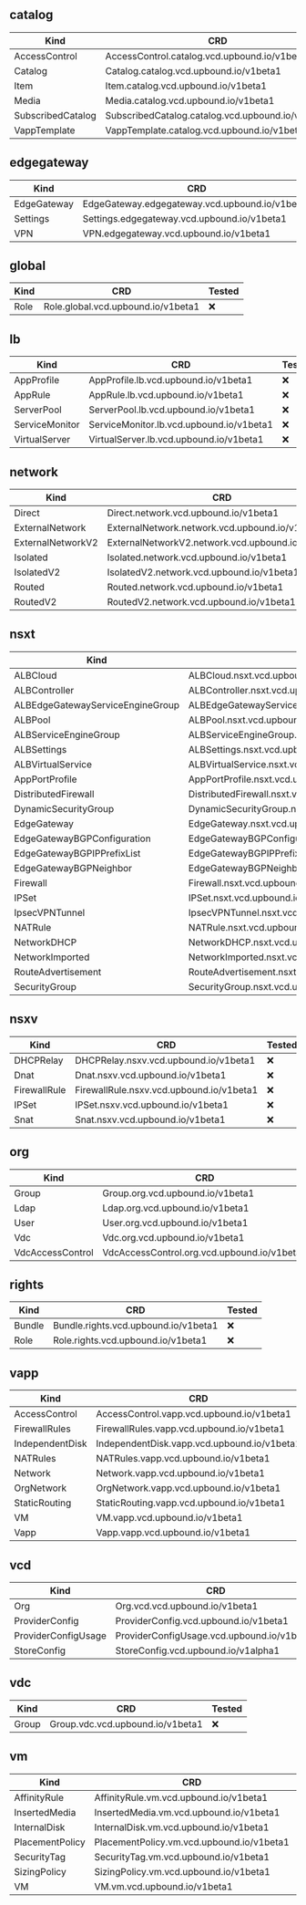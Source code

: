 
## catalog
|Kind|CRD|Tested|
|---|---|---|
|AccessControl|AccessControl.catalog.vcd.upbound.io/v1beta1|:white_check_mark:|
|Catalog|Catalog.catalog.vcd.upbound.io/v1beta1|:white_check_mark:|
|Item|Item.catalog.vcd.upbound.io/v1beta1|:x:|
|Media|Media.catalog.vcd.upbound.io/v1beta1|:x:|
|SubscribedCatalog|SubscribedCatalog.catalog.vcd.upbound.io/v1beta1|:x:|
|VappTemplate|VappTemplate.catalog.vcd.upbound.io/v1beta1|:white_check_mark:|

## edgegateway
|Kind|CRD|Tested|
|---|---|---|
|EdgeGateway|EdgeGateway.edgegateway.vcd.upbound.io/v1beta1|:x:|
|Settings|Settings.edgegateway.vcd.upbound.io/v1beta1|:x:|
|VPN|VPN.edgegateway.vcd.upbound.io/v1beta1|:x:|

## global
|Kind|CRD|Tested|
|---|---|---|
|Role|Role.global.vcd.upbound.io/v1beta1|:x:|

## lb
|Kind|CRD|Tested|
|---|---|---|
|AppProfile|AppProfile.lb.vcd.upbound.io/v1beta1|:x:|
|AppRule|AppRule.lb.vcd.upbound.io/v1beta1|:x:|
|ServerPool|ServerPool.lb.vcd.upbound.io/v1beta1|:x:|
|ServiceMonitor|ServiceMonitor.lb.vcd.upbound.io/v1beta1|:x:|
|VirtualServer|VirtualServer.lb.vcd.upbound.io/v1beta1|:x:|

## network
|Kind|CRD|Tested|
|---|---|---|
|Direct|Direct.network.vcd.upbound.io/v1beta1|:white_check_mark:|
|ExternalNetwork|ExternalNetwork.network.vcd.upbound.io/v1beta1|:x:|
|ExternalNetworkV2|ExternalNetworkV2.network.vcd.upbound.io/v1beta1|:x:|
|Isolated|Isolated.network.vcd.upbound.io/v1beta1|:x:|
|IsolatedV2|IsolatedV2.network.vcd.upbound.io/v1beta1|:x:|
|Routed|Routed.network.vcd.upbound.io/v1beta1|:x:|
|RoutedV2|RoutedV2.network.vcd.upbound.io/v1beta1|:x:|

## nsxt
|Kind|CRD|Tested|
|---|---|---|
|ALBCloud|ALBCloud.nsxt.vcd.upbound.io/v1beta1|:x:|
|ALBController|ALBController.nsxt.vcd.upbound.io/v1beta1|:x:|
|ALBEdgeGatewayServiceEngineGroup|ALBEdgeGatewayServiceEngineGroup.nsxt.vcd.upbound.io/v1beta1|:x:|
|ALBPool|ALBPool.nsxt.vcd.upbound.io/v1beta1|:x:|
|ALBServiceEngineGroup|ALBServiceEngineGroup.nsxt.vcd.upbound.io/v1beta1|:x:|
|ALBSettings|ALBSettings.nsxt.vcd.upbound.io/v1beta1|:x:|
|ALBVirtualService|ALBVirtualService.nsxt.vcd.upbound.io/v1beta1|:x:|
|AppPortProfile|AppPortProfile.nsxt.vcd.upbound.io/v1beta1|:x:|
|DistributedFirewall|DistributedFirewall.nsxt.vcd.upbound.io/v1beta1|:x:|
|DynamicSecurityGroup|DynamicSecurityGroup.nsxt.vcd.upbound.io/v1beta1|:x:|
|EdgeGateway|EdgeGateway.nsxt.vcd.upbound.io/v1beta1|:x:|
|EdgeGatewayBGPConfiguration|EdgeGatewayBGPConfiguration.nsxt.vcd.upbound.io/v1beta1|:x:|
|EdgeGatewayBGPIPPrefixList|EdgeGatewayBGPIPPrefixList.nsxt.vcd.upbound.io/v1beta1|:x:|
|EdgeGatewayBGPNeighbor|EdgeGatewayBGPNeighbor.nsxt.vcd.upbound.io/v1beta1|:x:|
|Firewall|Firewall.nsxt.vcd.upbound.io/v1beta1|:x:|
|IPSet|IPSet.nsxt.vcd.upbound.io/v1beta1|:x:|
|IpsecVPNTunnel|IpsecVPNTunnel.nsxt.vcd.upbound.io/v1beta1|:x:|
|NATRule|NATRule.nsxt.vcd.upbound.io/v1beta1|:x:|
|NetworkDHCP|NetworkDHCP.nsxt.vcd.upbound.io/v1beta1|:x:|
|NetworkImported|NetworkImported.nsxt.vcd.upbound.io/v1beta1|:x:|
|RouteAdvertisement|RouteAdvertisement.nsxt.vcd.upbound.io/v1beta1|:x:|
|SecurityGroup|SecurityGroup.nsxt.vcd.upbound.io/v1beta1|:x:|

## nsxv
|Kind|CRD|Tested|
|---|---|---|
|DHCPRelay|DHCPRelay.nsxv.vcd.upbound.io/v1beta1|:x:|
|Dnat|Dnat.nsxv.vcd.upbound.io/v1beta1|:x:|
|FirewallRule|FirewallRule.nsxv.vcd.upbound.io/v1beta1|:x:|
|IPSet|IPSet.nsxv.vcd.upbound.io/v1beta1|:x:|
|Snat|Snat.nsxv.vcd.upbound.io/v1beta1|:x:|

## org
|Kind|CRD|Tested|
|---|---|---|
|Group|Group.org.vcd.upbound.io/v1beta1|:x:|
|Ldap|Ldap.org.vcd.upbound.io/v1beta1|:x:|
|User|User.org.vcd.upbound.io/v1beta1|:x:|
|Vdc|Vdc.org.vcd.upbound.io/v1beta1|:x:|
|VdcAccessControl|VdcAccessControl.org.vcd.upbound.io/v1beta1|:x:|

## rights
|Kind|CRD|Tested|
|---|---|---|
|Bundle|Bundle.rights.vcd.upbound.io/v1beta1|:x:|
|Role|Role.rights.vcd.upbound.io/v1beta1|:x:|

## vapp
|Kind|CRD|Tested|
|---|---|---|
|AccessControl|AccessControl.vapp.vcd.upbound.io/v1beta1|:x:|
|FirewallRules|FirewallRules.vapp.vcd.upbound.io/v1beta1|:x:|
|IndependentDisk|IndependentDisk.vapp.vcd.upbound.io/v1beta1|:x:|
|NATRules|NATRules.vapp.vcd.upbound.io/v1beta1|:x:|
|Network|Network.vapp.vcd.upbound.io/v1beta1|:x:|
|OrgNetwork|OrgNetwork.vapp.vcd.upbound.io/v1beta1|:x:|
|StaticRouting|StaticRouting.vapp.vcd.upbound.io/v1beta1|:x:|
|VM|VM.vapp.vcd.upbound.io/v1beta1|:x:|
|Vapp|Vapp.vapp.vcd.upbound.io/v1beta1|:x:|

## vcd
|Kind|CRD|Tested|
|---|---|---|
|Org|Org.vcd.vcd.upbound.io/v1beta1|:x:|
|ProviderConfig|ProviderConfig.vcd.upbound.io/v1beta1|:white_check_mark:|
|ProviderConfigUsage|ProviderConfigUsage.vcd.upbound.io/v1beta1|:x:|
|StoreConfig|StoreConfig.vcd.upbound.io/v1alpha1|:white_check_mark:|

## vdc
|Kind|CRD|Tested|
|---|---|---|
|Group|Group.vdc.vcd.upbound.io/v1beta1|:x:|

## vm
|Kind|CRD|Tested|
|---|---|---|
|AffinityRule|AffinityRule.vm.vcd.upbound.io/v1beta1|:x:|
|InsertedMedia|InsertedMedia.vm.vcd.upbound.io/v1beta1|:x:|
|InternalDisk|InternalDisk.vm.vcd.upbound.io/v1beta1|:x:|
|PlacementPolicy|PlacementPolicy.vm.vcd.upbound.io/v1beta1|:x:|
|SecurityTag|SecurityTag.vm.vcd.upbound.io/v1beta1|:x:|
|SizingPolicy|SizingPolicy.vm.vcd.upbound.io/v1beta1|:x:|
|VM|VM.vm.vcd.upbound.io/v1beta1|:x:|
